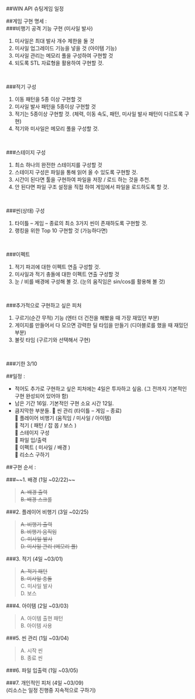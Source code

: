 ##WIN API 슈팅게임 일정  

##게임 구현 명세 :  <br>
###비행기 공격 기능 구현 (미사일 발사)
1.	미사일은 최대 발사 개수 제한을 둘 것
2.	미사일 업그레이드 기능을 넣을 것 (아이템 기능)
3.	미사일 관리는 메모리 풀을 구성하여 구현할 것
4.	되도록 STL 자료형을 활용하여 구현할 것.
<br>

###적기 구성
1.	이동 패턴을 5종 이상 구현할 것
2.	미사일 발사 패턴을 5종이상 구현할 것
3.	적기는 5종이상 구현할 것. (체력, 이동 속도, 패턴, 미사일 발사 패턴이 다르도록 구현)
4.	적기와 미사일은 메모리 풀을 구성할 것.
<br>

###스테이지 구성
1.	최소 하나의 완전한 스테이지를 구성할 것
2.	스테이지 구성은 파일을 통해 읽어 올 수 있도록 구현할 것.
3.	시간이 된다면 툴을 구현하여 파일을 저장 / 로드 하는 것을 추천.
4.	안 된다면 파일 구조 설정을 직접 하여 게임에서 파일을 로드하도록 할 것.
<br>

###씬(상태) 구성
1.	타이틀 – 게임 – 종료의 최소 3가지 씬이 존재하도록 구현할 것.
2.	랭킹을 위한 Top 10 구현할 것 (가능하다면)
<br>

###이펙트
1.	적기 파괴에 대한 이펙트 연출 구성할 것.
2.	미사일과 적기 충돌에 대한 이펙트 연출 구성할 것
3.	눈 / 비를 배경에 구성해 볼 것. (눈의 움직임은 sin/cos를 활용해 볼 것)
<br>

###추가적으로 구현하고 싶은 피처
1.	구르기(순간 무적) 기능 (엔터 더 건전을 해봤을 때 가장 재밌던 부분)
2.	게이지를 만들어서 다 모으면 강력한 딜 타임을 만들기 (디아블로를 했을 때 재밌던 부분)
3.	불릿 타임 (구르기와 선택해서 구현)
<br>

###기한 3/10


##일정  :
-	적어도 추가로 구현하고 싶은 피처에는 4일은 투자하고 싶음. (그 전까지 기본적인 구현 완성되어 있어야 함)
-	남은 기간 16일. 기본적인 구현 소요 시간 12일.
-	큼지막한 부분들.
	씬 관리 (타이틀 – 게임 – 종료) <br>
	플레이어 비행기 (움직임 / 미사일 / 아이템)<br>
	적기 ( 패턴 / 잡 몹 / 보스 )<br>
	스테이지 구성<br>
	파일 입/출력<br>
	이펙트 ( 미사일 / 배경 )<br>
	리소스 구하기<br>


##구현 순서 :

###~~1.	배경 (1일 ~02/22)~~ <br>
  >~~A.	배경 출력~~<br>
  >~~B.	배경 스크롤~~<br>


###2.	플레이어 비행기 (3일 ~02/25)<br>
  > ~~A.	비행기 출력~~ <br>
  > ~~B.	비행기 움직임~~ <br>
  > ~~C.	미사일 발사~~<br>
  > ~~D.	미사일 관리 (메모리 풀)~~<br>


###3.	적기 (4일 ~03/01)<br>
  > ~~A.	적기 패턴~~ <br>
  > ~~B.	미사일 충돌~~ <br>
  > C.	미사일 발사<br>
  > D.	보스<br>


###4.	아이템 (2일 ~03/03)<br>
  > A.	아이템 출현 패턴<br>
  > B.	아이템 사용<br>


###5.	씬 관리 (1일 ~03/04)<br>
  > A.	시작 씬<br>
  > B.	종료 씬<br>


###6.	파일 입출력 (1일 ~03/05)<br>


###7.	개인적인 피처 (4일 ~03/09)<br>
(리소스는 일정 진행중 지속적으로 구하기)
